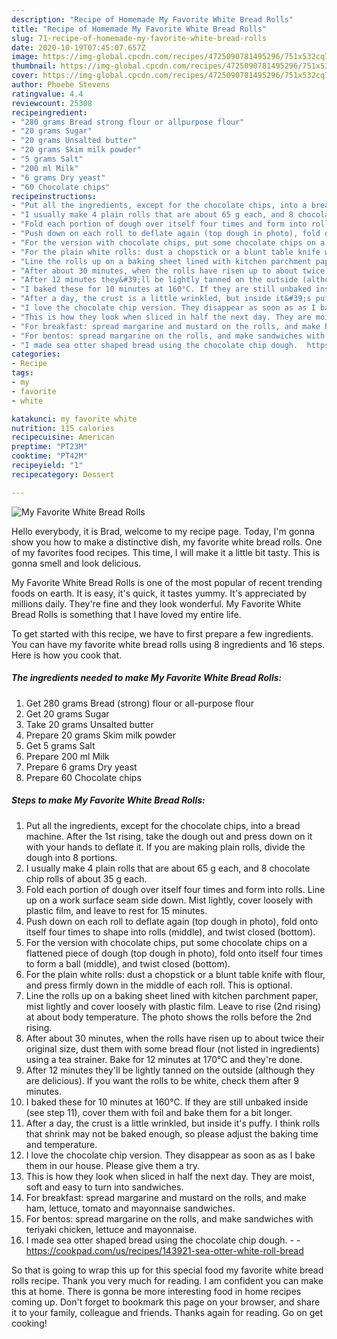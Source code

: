 ```yaml
---
description: "Recipe of Homemade My Favorite White Bread Rolls"
title: "Recipe of Homemade My Favorite White Bread Rolls"
slug: 71-recipe-of-homemade-my-favorite-white-bread-rolls
date: 2020-10-19T07:45:07.657Z
image: https://img-global.cpcdn.com/recipes/4725090781495296/751x532cq70/my-favorite-white-bread-rolls-recipe-main-photo.jpg
thumbnail: https://img-global.cpcdn.com/recipes/4725090781495296/751x532cq70/my-favorite-white-bread-rolls-recipe-main-photo.jpg
cover: https://img-global.cpcdn.com/recipes/4725090781495296/751x532cq70/my-favorite-white-bread-rolls-recipe-main-photo.jpg
author: Phoebe Stevens
ratingvalue: 4.4
reviewcount: 25308
recipeingredient:
- "280 grams Bread strong flour or allpurpose flour"
- "20 grams Sugar"
- "20 grams Unsalted butter"
- "20 grams Skim milk powder"
- "5 grams Salt"
- "200 ml Milk"
- "6 grams Dry yeast"
- "60 Chocolate chips"
recipeinstructions:
- "Put all the ingredients, except for the chocolate chips, into a bread machine. After the 1st rising, take the dough out and press down on it with your hands to deflate it. If you are making plain rolls, divide the dough into 8 portions."
- "I usually make 4 plain rolls that are about 65 g each, and 8 chocolate chip rolls of about 35 g each."
- "Fold each portion of dough over itself four times and form into rolls. Line up on a work surface seam side down. Mist lightly, cover loosely with plastic film, and leave to rest for 15 minutes."
- "Push down on each roll to deflate again (top dough in photo), fold onto itself four times to shape into rolls (middle), and twist closed (bottom)."
- "For the version with chocolate chips, put some chocolate chips on a flattened piece of dough (top dough in photo), fold onto itself four times to form a ball (middle), and twist closed (bottom)."
- "For the plain white rolls: dust a chopstick or a blunt table knife with flour, and press firmly down in the middle of each roll. This is optional."
- "Line the rolls up on a baking sheet lined with kitchen parchment paper, mist lightly and cover loosely with plastic film. Leave to rise (2nd rising) at about body temperature. The photo shows the rolls before the 2nd rising."
- "After about 30 minutes, when the rolls have risen up to about twice their original size, dust them with some bread flour (not listed in ingredients) using a tea strainer. Bake for 12 minutes at 170°C and they&#39;re done."
- "After 12 minutes they&#39;ll be lightly tanned on the outside (although they are delicious). If you want the rolls to be white, check them after 9 minutes."
- "I baked these for 10 minutes at 160°C. If they are still unbaked inside (see step 11), cover them with foil and bake them for a bit longer."
- "After a day, the crust is a little wrinkled, but inside it&#39;s puffy. I think rolls that shrink may not be baked enough, so please adjust the baking time and temperature."
- "I love the chocolate chip version. They disappear as soon as as I bake them in our house. Please give them a try."
- "This is how they look when sliced in half the next day. They are moist, soft and easy to turn into sandwiches."
- "For breakfast: spread margarine and mustard on the rolls, and make ham, lettuce, tomato and mayonnaise sandwiches."
- "For bentos: spread margarine on the rolls, and make sandwiches with teriyaki chicken, lettuce and mayonnaise."
- "I made sea otter shaped bread using the chocolate chip dough.  https://cookpad.com/us/recipes/143921-sea-otter-white-roll-bread"
categories:
- Recipe
tags:
- my
- favorite
- white

katakunci: my favorite white 
nutrition: 115 calories
recipecuisine: American
preptime: "PT23M"
cooktime: "PT42M"
recipeyield: "1"
recipecategory: Dessert

---
```



![My Favorite White Bread Rolls](https://img-global.cpcdn.com/recipes/4725090781495296/751x532cq70/my-favorite-white-bread-rolls-recipe-main-photo.jpg)

Hello everybody, it is Brad, welcome to my recipe page. Today, I'm gonna show you how to make a distinctive dish, my favorite white bread rolls. One of my favorites food recipes. This time, I will make it a little bit tasty. This is gonna smell and look delicious.



My Favorite White Bread Rolls is one of the most popular of recent trending foods on earth. It is easy, it's quick, it tastes yummy. It's appreciated by millions daily. They're fine and they look wonderful. My Favorite White Bread Rolls is something that I have loved my entire life.


To get started with this recipe, we have to first prepare a few ingredients. You can have my favorite white bread rolls using 8 ingredients and 16 steps. Here is how you cook that.

<!--inarticleads1-->

##### The ingredients needed to make My Favorite White Bread Rolls:

1. Get 280 grams Bread (strong) flour or all-purpose flour
1. Get 20 grams Sugar
1. Take 20 grams Unsalted butter
1. Prepare 20 grams Skim milk powder
1. Get 5 grams Salt
1. Prepare 200 ml Milk
1. Prepare 6 grams Dry yeast
1. Prepare 60 Chocolate chips




<!--inarticleads2-->

##### Steps to make My Favorite White Bread Rolls:

1. Put all the ingredients, except for the chocolate chips, into a bread machine. After the 1st rising, take the dough out and press down on it with your hands to deflate it. If you are making plain rolls, divide the dough into 8 portions.
1. I usually make 4 plain rolls that are about 65 g each, and 8 chocolate chip rolls of about 35 g each.
1. Fold each portion of dough over itself four times and form into rolls. Line up on a work surface seam side down. Mist lightly, cover loosely with plastic film, and leave to rest for 15 minutes.
1. Push down on each roll to deflate again (top dough in photo), fold onto itself four times to shape into rolls (middle), and twist closed (bottom).
1. For the version with chocolate chips, put some chocolate chips on a flattened piece of dough (top dough in photo), fold onto itself four times to form a ball (middle), and twist closed (bottom).
1. For the plain white rolls: dust a chopstick or a blunt table knife with flour, and press firmly down in the middle of each roll. This is optional.
1. Line the rolls up on a baking sheet lined with kitchen parchment paper, mist lightly and cover loosely with plastic film. Leave to rise (2nd rising) at about body temperature. The photo shows the rolls before the 2nd rising.
1. After about 30 minutes, when the rolls have risen up to about twice their original size, dust them with some bread flour (not listed in ingredients) using a tea strainer. Bake for 12 minutes at 170°C and they&#39;re done.
1. After 12 minutes they&#39;ll be lightly tanned on the outside (although they are delicious). If you want the rolls to be white, check them after 9 minutes.
1. I baked these for 10 minutes at 160°C. If they are still unbaked inside (see step 11), cover them with foil and bake them for a bit longer.
1. After a day, the crust is a little wrinkled, but inside it&#39;s puffy. I think rolls that shrink may not be baked enough, so please adjust the baking time and temperature.
1. I love the chocolate chip version. They disappear as soon as as I bake them in our house. Please give them a try.
1. This is how they look when sliced in half the next day. They are moist, soft and easy to turn into sandwiches.
1. For breakfast: spread margarine and mustard on the rolls, and make ham, lettuce, tomato and mayonnaise sandwiches.
1. For bentos: spread margarine on the rolls, and make sandwiches with teriyaki chicken, lettuce and mayonnaise.
1. I made sea otter shaped bread using the chocolate chip dough. -  - https://cookpad.com/us/recipes/143921-sea-otter-white-roll-bread




So that is going to wrap this up for this special food my favorite white bread rolls recipe. Thank you very much for reading. I am confident you can make this at home. There is gonna be more interesting food in home recipes coming up. Don't forget to bookmark this page on your browser, and share it to your family, colleague and friends. Thanks again for reading. Go on get cooking!

